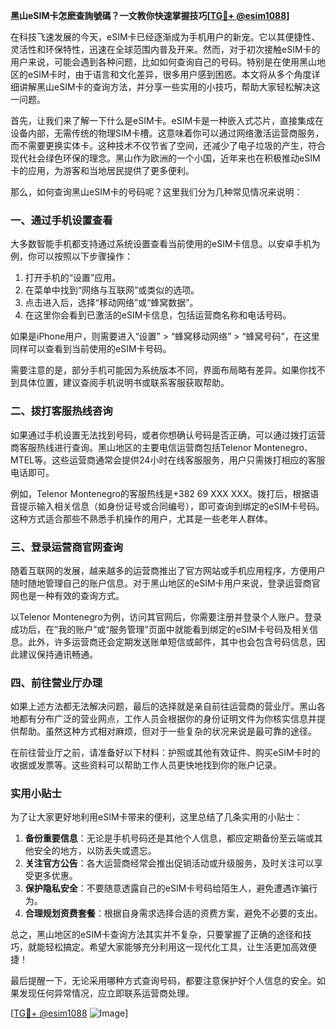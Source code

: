 **黑山eSIM卡怎麽查詢號碼？一文教你快速掌握技巧[[TG💪+ @esim1088](https://t.me/s/esim1088)]**

在科技飞速发展的今天，eSIM卡已经逐渐成为手机用户的新宠。它以其便捷性、灵活性和环保特性，迅速在全球范围内普及开来。然而，对于初次接触eSIM卡的用户来说，可能会遇到各种问题，比如如何查询自己的号码。特别是在使用黑山地区的eSIM卡时，由于语言和文化差异，很多用户感到困惑。本文将从多个角度详细讲解黑山eSIM卡的查询方法，并分享一些实用的小技巧，帮助大家轻松解决这一问题。

首先，让我们来了解一下什么是eSIM卡。eSIM卡是一种嵌入式芯片，直接集成在设备内部，无需传统的物理SIM卡槽。这意味着你可以通过网络激活运营商服务，而不需要更换实体卡。这种技术不仅节省了空间，还减少了电子垃圾的产生，符合现代社会绿色环保的理念。黑山作为欧洲的一个小国，近年来也在积极推动eSIM卡的应用，为游客和当地居民提供了更多便利。

那么，如何查询黑山eSIM卡的号码呢？这里我们分为几种常见情况来说明：

### 一、通过手机设置查看

大多数智能手机都支持通过系统设置查看当前使用的eSIM卡信息。以安卓手机为例，你可以按照以下步骤操作：

1. 打开手机的“设置”应用。
2. 在菜单中找到“网络与互联网”或类似的选项。
3. 点击进入后，选择“移动网络”或“蜂窝数据”。
4. 在这里你会看到已激活的eSIM卡信息，包括运营商名称和电话号码。

如果是iPhone用户，则需要进入“设置” > “蜂窝移动网络” > “蜂窝号码”，在这里同样可以查看到当前使用的eSIM卡号码。

需要注意的是，部分手机可能因为系统版本不同，界面布局略有差异。如果你找不到具体位置，建议查阅手机说明书或联系客服获取帮助。

### 二、拨打客服热线咨询

如果通过手机设置无法找到号码，或者你想确认号码是否正确，可以通过拨打运营商客服热线进行查询。黑山地区的主要电信运营商包括Telenor Montenegro、MTEL等。这些运营商通常会提供24小时在线客服服务，用户只需拨打相应的客服电话即可。

例如，Telenor Montenegro的客服热线是+382 69 XXX XXX。拨打后，根据语音提示输入相关信息（如身份证号或合同编号），即可查询到绑定的eSIM卡号码。这种方式适合那些不熟悉手机操作的用户，尤其是一些老年人群体。

### 三、登录运营商官网查询

随着互联网的发展，越来越多的运营商推出了官方网站或手机应用程序，方便用户随时随地管理自己的账户信息。对于黑山地区的eSIM卡用户来说，登录运营商官网也是一种有效的查询方式。

以Telenor Montenegro为例，访问其官网后，你需要注册并登录个人账户。登录成功后，在“我的账户”或“服务管理”页面中就能看到绑定的eSIM卡号码及相关信息。此外，许多运营商还会定期发送账单短信或邮件，其中也会包含号码信息，因此建议保持通讯畅通。

### 四、前往营业厅办理

如果上述方法都无法解决问题，最后的选择就是亲自前往运营商的营业厅。黑山各地都有分布广泛的营业网点，工作人员会根据你的身份证明文件为你核实信息并提供帮助。虽然这种方式相对麻烦，但对于一些复杂的状况来说是最可靠的途径。

在前往营业厅之前，请准备好以下材料：护照或其他有效证件、购买eSIM卡时的收据或发票等。这些资料可以帮助工作人员更快地找到你的账户记录。

### 实用小贴士

为了让大家更好地利用eSIM卡带来的便利，这里总结了几条实用的小贴士：

1. **备份重要信息**：无论是手机号码还是其他个人信息，都应定期备份至云端或其他安全的地方，以防丢失或遗忘。
2. **关注官方公告**：各大运营商经常会推出促销活动或升级服务，及时关注可以享受更多优惠。
3. **保护隐私安全**：不要随意透露自己的eSIM卡号码给陌生人，避免遭遇诈骗行为。
4. **合理规划资费套餐**：根据自身需求选择合适的资费方案，避免不必要的支出。

总之，黑山地区的eSIM卡查询方法其实并不复杂，只要掌握了正确的途径和技巧，就能轻松搞定。希望大家能够充分利用这一现代化工具，让生活更加高效便捷！

最后提醒一下，无论采用哪种方式查询号码，都要注意保护好个人信息的安全。如果发现任何异常情况，应立即联系运营商处理。

[[TG💪+ @esim1088](https://t.me/s/esim1088) ![Image](https://i.postimg.cc/4NQfJmqS/Snipaste-2025-05-13-00-14-12.png)]